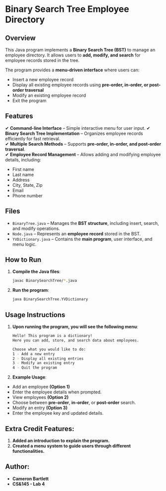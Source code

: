 # Binary Search Tree Employee Directory

## Overview
This Java program implements a **Binary Search Tree (BST)** to manage an employee directory. It allows users to **add, modify, and search** for employee records stored in the tree. 

The program provides a **menu-driven interface** where users can:
- Insert a new employee record
- Display all existing employee records using **pre-order, in-order, or post-order traversal**
- Modify an existing employee record
- Exit the program

## Features
✔ **Command-line Interface** – Simple interactive menu for user input.
✔ **Binary Search Tree Implementation** – Organizes employee records efficiently for fast retrieval.  
✔ **Multiple Search Methods** – Supports **pre-order, in-order, and post-order traversal**.  
✔ **Employee Record Management** – Allows adding and modifying employee details, including:  
   - First name
   - Last name
   - Address
   - City, State, Zip
   - Email
   - Phone number

## Files
- `BinaryTree.java` – Manages the **BST structure**, including insert, search, and modify operations.
- `Node.java` – Represents an **employee record** stored in the BST.
- `YVDictionary.java` – Contains the **main program**, user interface, and menu logic.

## How to Run
1. **Compile the Java files**:  
   ```sh
   javac BinarySearchTree/*.java

2. **Run the program**:
   ```sh
   java BinarySearchTree.YVDictionary

## Usage Instructions
1. **Upon running the program, you will see the following menu**:
   ```sh
   Hello! This program is a dictionary!
   Here you can add, store, and search data about employees.

   Choose what you would like to do:
   1 - Add a new entry
   2 - Display all existing entries
   3 - Modify an existing entry
   4 - Quit the program

2. **Example Usage**:
- Add an employee **(Option 1)**
- Enter the employee details when prompted.
- View employees **(Option 2)**
- Choose between **pre-order**, **in-order**, or **post-order** search.
- Modify an entry **(Option 3)**
- Enter the employee key and updated details.

## Extra Credit Features:
1. **Added an introduction to explain the program.**
2. **Created a menu system to guide users through different functionalities.**

## Author:
- **Cameron Bartlett**
- **CS&145 - Lab 4**